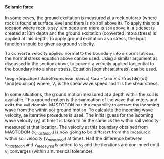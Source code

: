 #### Seismic force

In some cases, the ground excitation is measured at a rock outcrop (where rock is found at surface
level and there is no soil above it). To apply this to a location where rock is say $10$m deep and
there is soil above it, a sideset is created at $10$m depth and the ground excitation (converted into
a stress) is applied at this depth. To apply ground excitation as a stress, the input function should
be given as ground velocity.

To convert a velocity applied normal to the boundary into a normal stress, the normal stress equation above can be used. Using a similar argument as discussed in the section above, to
convert a velocity applied tangential to the boundary into a shear stress, Equation
[eqn:shear_stress] can be used.

\begin{equation}
\label{eqn:shear_stress}
\tau = \rho  V_s  \frac{du}{dt}
\end{equation}
where, $V_s$ is the shear wave speed and $\tau$ is the shear stress.

In some situations, the ground motion measured at a depth within the soil is available. This ground
motion is the summation of the wave that enters and exits the soil domain. MASTODON has the
capability to extract the incoming wave from the within soil ground motion. To calculate the incoming
wave velocity, an iterative procedure is used. The initial guess for the incoming wave velocity
($v_i$) at time t is taken to be the same as the within soil velocity measured at that location. The
velocity at this boundary obtained from MASTODON ($v_{mastodon}$) is now going to be different from
the measured within soil velocity ($v_{measured}$) at time t. Half the difference between
$v_{mastodon}$ and $v_{measured}$ is added to $v_o$ and the iterations are continued until $v_i$
converges (within a numerical tolerance).
